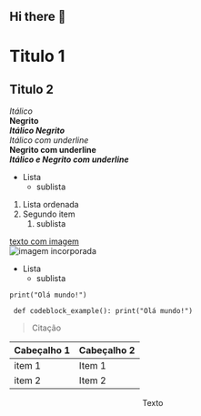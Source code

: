 ## Hi there 👋

# Titulo 1
## Titulo 2

*Itálico* <br>
**Negrito** <br>
***Itálico Negrito***<br>
_Itálico com underline_<br>
__Negrito com underline__<br>
___Itálico e Negrito com underline___<br>

- Lista 
  - sublista

1. Lista ordenada
2. Segundo item
   1. sublista

[texto com imagem](https://civitai.com/images/7087667) <br>
![imagem incorporada](https://portaldeamericana.com/wp-content/uploads/2019/04/Sol-Foto-Marcos-Santos.jpg)

* Lista
  + sublista

`print("Olá mundo!")`

``` def codeblock_example(): print("Olá mundo!")```

> Citação

| Cabeçalho 1| Cabeçalho 2|
| -----------| -----------|
| item 1     | Item 1     |
| item 2     | Item 2     |

<center>Texto</center>

<!--
**shsatobra/shsatobra** is a ✨ _special_ ✨ repository because its `README.md` (this file) appears on your GitHub profile.

Here are some ideas to get you started:

- 🔭 I’m currently working on ...
- 🌱 I’m currently learning ...
- 👯 I’m looking to collaborate on ...
- 🤔 I’m looking for help with ...
- 💬 Ask me about ...
- 📫 How to reach me: ...
- 😄 Pronouns: ...
- ⚡ Fun fact: ...
-->
